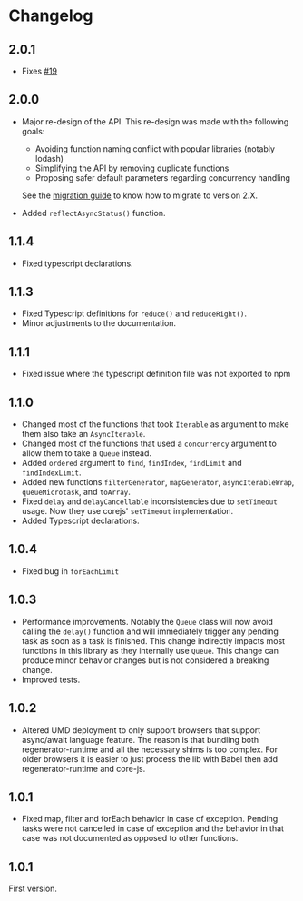 # Changelog

## 2.0.1

* Fixes [#19](https://github.com/nicolas-van/modern-async/issues/19)

## 2.0.0

* Major re-design of the API. This re-design was made with the following goals:
  * Avoiding function naming conflict with popular libraries (notably lodash)
  * Simplifying the API by removing duplicate functions
  * Proposing safer default parameters regarding concurrency handling

  See the [migration guide](https://github.com/nicolas-van/modern-async/blob/master/version-1-to-2-guide.md) to know how to migrate to version 2.X.
* Added `reflectAsyncStatus()` function.

## 1.1.4

* Fixed typescript declarations.

## 1.1.3

* Fixed Typescript definitions for `reduce()` and `reduceRight()`.
* Minor adjustments to the documentation.

## 1.1.1

* Fixed issue where the typescript definition file was not exported to npm

## 1.1.0

* Changed most of the functions that took `Iterable` as argument to make them also take an
  `AsyncIterable`.
* Changed most of the functions that used a `concurrency` argument to allow them to take a
  `Queue` instead.
* Added `ordered` argument to `find`, `findIndex`, `findLimit` and `findIndexLimit`.
* Added new functions `filterGenerator`, `mapGenerator`, `asyncIterableWrap`, `queueMicrotask`,
  and `toArray`.
* Fixed `delay` and `delayCancellable` inconsistencies due to `setTimeout` usage. Now they
  use corejs' `setTimeout` implementation.
* Added Typescript declarations.

## 1.0.4

* Fixed bug in `forEachLimit`

## 1.0.3

* Performance improvements. Notably the `Queue` class will now avoid calling the `delay()` function and will immediately trigger any
  pending task as soon as a task is finished. This change indirectly impacts most functions in this library as they internally use
  `Queue`. This change can produce minor behavior changes but is not considered a breaking change.
* Improved tests.

## 1.0.2

* Altered UMD deployment to only support browsers that support async/await language feature. The reason is that
  bundling both regenerator-runtime and all the necessary shims is too complex. For older browsers it is easier to
  just process the lib with Babel then add regenerator-runtime and core-js.

## 1.0.1

* Fixed map, filter and forEach behavior in case of exception. Pending tasks were not cancelled in case of exception and the
  behavior in that case was not documented as opposed to other functions.

## 1.0.1

First version.
